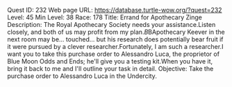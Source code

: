 Quest ID: 232
Web page URL: https://database.turtle-wow.org/?quest=232
Level: 45
Min Level: 38
Race: 178
Title: Errand for Apothecary Zinge
Description: The Royal Apothecary Society needs your assistance.Listen closely, and both of us may profit from my plan.$B$BApothecary Keever in the next room may be... touched... but his research does potentially bear fruit if it were pursued by a clever researcher.Fortunately, I am such a researcher.I want you to take this purchase order to Alessandro Luca, the proprietor of Blue Moon Odds and Ends; he'll give you a testing kit.When you have it, bring it back to me and I'll outline your task in detail.
Objective: Take the purchase order to Alessandro Luca in the Undercity.
